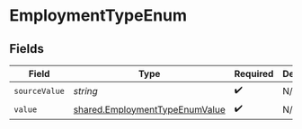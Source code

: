 # EmploymentTypeEnum


## Fields

| Field                                                                                   | Type                                                                                    | Required                                                                                | Description                                                                             |
| --------------------------------------------------------------------------------------- | --------------------------------------------------------------------------------------- | --------------------------------------------------------------------------------------- | --------------------------------------------------------------------------------------- |
| `sourceValue`                                                                           | *string*                                                                                | :heavy_check_mark:                                                                      | N/A                                                                                     |
| `value`                                                                                 | [shared.EmploymentTypeEnumValue](../../../sdk/models/shared/employmenttypeenumvalue.md) | :heavy_check_mark:                                                                      | N/A                                                                                     |